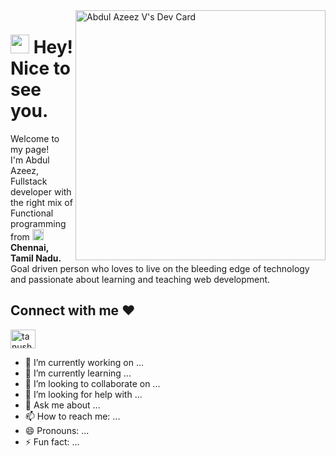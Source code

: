   <a href="https://app.daily.dev/Abdulka">
    <img
      width="400"
      align="right"
      src="https://github.com/Abdulazeessahulfarithka/Abdulazeessahulfarithka/blob/main/README.md"
      alt="Abdul Azeez V's Dev Card"
    />
  </a>
 

<h1><img src="https://emojis.slackmojis.com/emojis/images/1531849430/4246/blob-sunglasses.gif?1531849430" width="30"/> Hey! Nice to see you.</h1>

<p>Welcome to my page! </br> I'm Abdul Azeez, Fullstack developer with the right mix of Functional programming from <img src="https://flagcdn.com/in.svg" width="18"/> <b>Chennai, Tamil Nadu.</b> 
<br/>Goal driven person who loves to live on the bleeding edge of technology and passionate about learning and teaching web development.</p>


<h2 align="left">Connect with me ❤️</h2>
<p align="left">

<a href= "https://www.linkedin.com/in/abdul-azeez-949927231/" target="blank"><img align="center" src= "www.linkedin.com"  alt="tanush-savadi-2161181b1" height="30" width="40" /></a>




- 🔭 I’m currently working on ...
- 🌱 I’m currently learning ...
- 👯 I’m looking to collaborate on ...
- 🤔 I’m looking for help with ...
- 💬 Ask me about ...
- 📫 How to reach me: ...
- 😄 Pronouns: ...
- ⚡ Fun fact: ...
  

